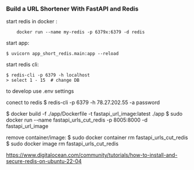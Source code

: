 ### Build a URL Shortener With FastAPI and Redis
start redis in docker :
```shell
    docker run --name my-redis -p 6379x:6379 -d redis
```
start app:
```shell 
$ uvicorn app_short_redis.main:app --reload
```

start redis cli:
```shell 
$ redis-cli -p 6379 -h localhost
> select 1 - 15  # change DB
```

to develop use .env settings

conect to redis
$ redis-cli -p 6379 -h 78.27.202.55 -a password

$ docker build -f ./app/Dockerfile -t fastapi_url_image:latest ./app
$ sudo docker run --name fastapi_urls_cut_redis -p 8005:8000 -d  fastapi_url_image

remove container/image: 
$ sudo docker container rm fastapi_urls_cut_redis
$ sudo docker image rm fastapi_urls_cut_redis

https://www.digitalocean.com/community/tutorials/how-to-install-and-secure-redis-on-ubuntu-22-04